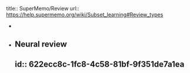 title:: SuperMemo/Review
url:: https://help.supermemo.org/wiki/Subset_learning#Review_types

-
- ## Neural review
  id:: 622ecc8c-1fc8-4c58-81bf-9f351de7a1ea
	-